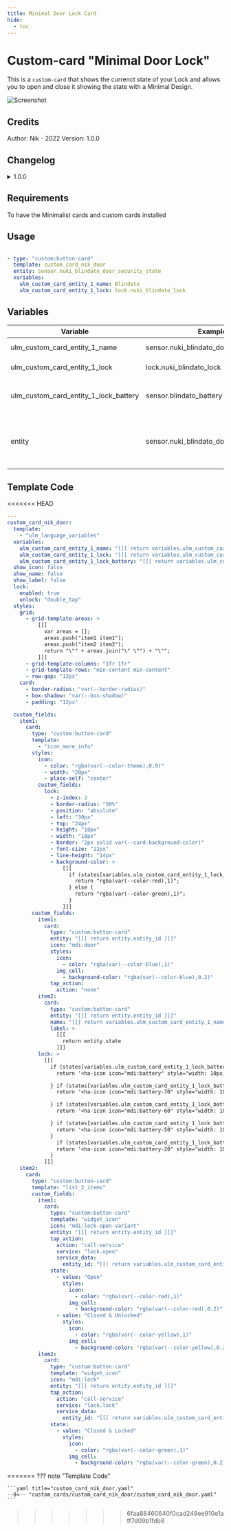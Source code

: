 ```yaml
---
title: Minimal Door Lock Card
hide:
  - toc
---
```


<!-- markdownlint-disable MD046 -->

# Custom-card "Minimal Door Lock"

This is a `custom-card` that shows the currenct state of your Lock and allows you to open and close it showing the state with a Minimal Design.

![Screenshot](../../docs/assets/img/custom_card_nik_door.png)

## Credits

Author: Nik - 2022 Version: 1.0.0

## Changelog

<details>
<summary>1.0.0</summary>
Initial release
<summary>2.0.0</summary>
- Added Battery Level for monitoring
- Added double_tap unlock to prevent accidental opening
</details>

## Requirements

To have the Minimalist cards and custom cards installed

## Usage

```yaml

- type: "custom:button-card"
  template: custom_card_nik_door
  entity: sensor.nuki_blindato_door_security_state
  variables:
    ulm_custom_card_entity_1_name: Blindato
    ulm_custom_card_entity_1_lock: lock.nuki_blindato_lock
```

## Variables

<table>
<thead>
  <tr>
    <th>Variable</th>
    <th>Example</th>
    <th>Required</th>
    <th>Explanation</th>
  </tr>
</thead>
<tbody>
  <tr>
    <td>ulm_custom_card_entity_1_name</td>
    <td>sensor.nuki_blindato_door_security_state</td>
    <td>Yes</td>
    <td>Your Door Name</td>
  </tr>
  <tr>
    <td>ulm_custom_card_entity_1_lock</td>
    <td>lock.nuki_blindato_lock</td>
    <td>Yes</td>
    <td>Your Door Lock entity</td>
  </tr>
  <tr>
    <td>ulm_custom_card_entity_1_lock_battery</td>
    <td>sensor.blindato_battery</td>
    <td>Yes</td>
    <td>Your Door Lock battery sensor</td>
  </tr>
  <tr>
    <td>entity</td>
    <td>sensor.nuki_blindato_door_security_state</td>
    <td>Yes</td>
    <td>Your door sensor to track "Open" and "Close" state.</td>
  </tr>
  
</tbody>
</table>

## Template Code

<<<<<<< HEAD
```yaml
---
custom_card_nik_door:
  template:
    - "ulm_language_variables"
  variables:
    ulm_custom_card_entity_1_name: "[[[ return variables.ulm_custom_card_entity_1_name ]]]"
    ulm_custom_card_entity_1_lock: "[[[ return variables.ulm_custom_card_entity_1_lock ]]]"
    ulm_custom_card_entity_1_lock_battery: "[[[ return variables.ulm_custom_card_entity_1_lock_battery ]]]"
  show_icon: false
  show_name: false
  show_label: false
  lock:
    enabled: true
    unlock: "double_tap"
  styles:
    grid:
      - grid-template-areas: >
          [[[
            var areas = [];
            areas.push("item1 item1");
            areas.push("item2 item2");
            return "\"" + areas.join("\" \"") + "\"";
          ]]]
      - grid-template-columns: "1fr 1fr"
      - grid-template-rows: "min-content min-content"
      - row-gap: "12px"
    card:
      - border-radius: "var(--border-radius)"
      - box-shadow: "var(--box-shadow)"
      - padding: "12px"

  custom_fields:
    item1:
      card:
        type: "custom:button-card"
        template:
          - "icon_more_info"
        styles:
          icon:
            - color: "rgba(var(--color-theme),0.9)"
            - width: "20px"
            - place-self: "center"
          custom_fields:
            lock:
              - z-index: 2
              - border-radius: "50%"
              - position: "absolute"
              - left: "30px"
              - top: "24px"
              - height: "18px"
              - width: "18px"
              - border: "2px solid var(--card-background-color)"
              - font-size: "12px"
              - line-height: "14px"
              - background-color: >
                  [[[
                    if (states[variables.ulm_custom_card_entity_1_lock_battery].state <= 40){
                      return "rgba(var(--color-red),1)";
                    } else {
                      return "rgba(var(--color-green),1)";
                    }
                  ]]]
        custom_fields:
          item1:
            card:
              type: "custom:button-card"
              entity: "[[[ return entity.entity_id ]]]"
              icon: "mdi:door"
              styles:
                icon:
                  - color: "rgba(var(--color-blue),1)"
                img_cell:
                  - background-color: "rgba(var(--color-blue),0.2)"
              tap_action:
                action: "none"
          item2:
            card:
              type: "custom:button-card"
              entity: "[[[ return entity.entity_id ]]]"
              name: "[[[ return variables.ulm_custom_card_entity_1_name ]]]"
              label: >
                [[[
                  return entity.state
                ]]]
          lock: >
            [[[
              if (states[variables.ulm_custom_card_entity_1_lock_battery].state == 100){
                return '<ha-icon icon="mdi:battery" style="width: 10px; height: 10px; color: var(--primary-background-color);"></ha-icon>';

              } if (states[variables.ulm_custom_card_entity_1_lock_battery].state >= 80){
                return '<ha-icon icon="mdi:battery-70" style="width: 10px; height: 10px; color: var(--primary-background-color);"></ha-icon>';

              } if (states[variables.ulm_custom_card_entity_1_lock_battery].state >= 60){
                return '<ha-icon icon="mdi:battery-60" style="width: 10px; height: 10px; color: var(--primary-background-color);"></ha-icon>';

              } if (states[variables.ulm_custom_card_entity_1_lock_battery].state >= 50){
                return '<ha-icon icon="mdi:battery-50" style="width: 10px; height: 10px; color: var(--primary-background-color);"></ha-icon>';
              }
                if (states[variables.ulm_custom_card_entity_1_lock_battery].state <= 40){
                return '<ha-icon icon="mdi:battery-20" style="width: 10px; height: 10px; color: var(--primary-background-color);"></ha-icon>';
              }
            ]]]
    item2:
      card:
        type: "custom:button-card"
        template: "list_2_items"
        custom_fields:
          item1:
            card:
              type: "custom:button-card"
              template: "widget_icon"
              icon: "mdi:lock-open-variant"
              entity: "[[[ return entity.entity_id ]]]"
              tap_action:
                action: "call-service"
                service: "lock.open"
                service_data:
                  entity_id: "[[[ return variables.ulm_custom_card_entity_1_lock ]]]"
              state:
                - value: "Open"
                  styles:
                    icon:
                      - color: "rgba(var(--color-red),1)"
                    img_cell:
                      - background-color: "rgba(var(--color-red),0.2)"
                - value: "Closed & Unlocked"
                  styles:
                    icon:
                      - color: "rgba(var(--color-yellow),1)"
                    img_cell:
                      - background-color: "rgba(var(--color-yellow),0.2)"
          item2:
            card:
              type: "custom:button-card"
              template: "widget_icon"
              icon: "mdi:lock"
              entity: "[[[ return entity.entity_id ]]]"
              tap_action:
                action: "call-service"
                service: "lock.lock"
                service_data:
                  entity_id: "[[[ return variables.ulm_custom_card_entity_1_lock ]]]"
              state:
                - value: "Closed & Locked"
                  styles:
                    icon:
                      - color: "rgba(var(--color-green),1)"
                    img_cell:
                      - background-color: "rgba(var(--color-green),0.2)"
```
=======
??? note "Template Code"

    ```yaml title="custom_card_nik_door.yaml"
    --8<-- "custom_cards/custom_card_nik_door/custom_card_nik_door.yaml"
    ```
>>>>>>> 6faa88460640f0cad249ee910e1aff7d09b1fdb8
